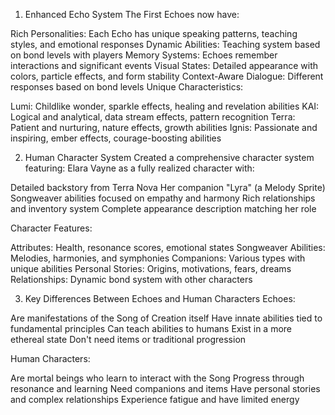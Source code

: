 1. Enhanced Echo System
   The First Echoes now have:

Rich Personalities: Each Echo has unique speaking patterns, teaching styles, and emotional responses
Dynamic Abilities: Teaching system based on bond levels with players
Memory Systems: Echoes remember interactions and significant events
Visual States: Detailed appearance with colors, particle effects, and form stability
Context-Aware Dialogue: Different responses based on bond levels
Unique Characteristics:

Lumi: Childlike wonder, sparkle effects, healing and revelation abilities
KAI: Logical and analytical, data stream effects, pattern recognition
Terra: Patient and nurturing, nature effects, growth abilities
Ignis: Passionate and inspiring, ember effects, courage-boosting abilities



2. Human Character System
   Created a comprehensive character system featuring:
   Elara Vayne as a fully realized character with:

Detailed backstory from Terra Nova
Her companion "Lyra" (a Melody Sprite)
Songweaver abilities focused on empathy and harmony
Rich relationships and inventory system
Complete appearance description matching her role

Character Features:

Attributes: Health, resonance scores, emotional states
Songweaver Abilities: Melodies, harmonies, and symphonies
Companions: Various types with unique abilities
Personal Stories: Origins, motivations, fears, dreams
Relationships: Dynamic bond system with other characters

3. Key Differences Between Echoes and Human Characters
   Echoes:

Are manifestations of the Song of Creation itself
Have innate abilities tied to fundamental principles
Can teach abilities to humans
Exist in a more ethereal state
Don't need items or traditional progression

Human Characters:

Are mortal beings who learn to interact with the Song
Progress through resonance and learning
Need companions and items
Have personal stories and complex relationships
Experience fatigue and have limited energy